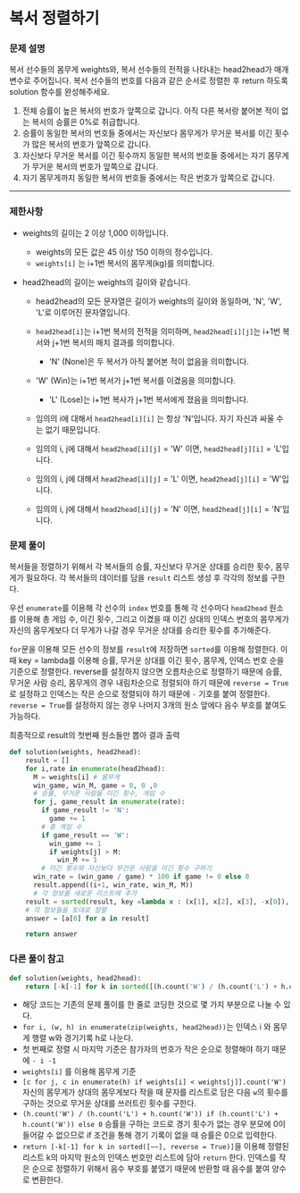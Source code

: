 # 복서 정렬하기

### 문제 설명

복서 선수들의 몸무게 weights와, 복서 선수들의 전적을 나타내는 head2head가 매개변수로 주어집니다. 복서 선수들의 번호를 다음과 같은 순서로 정렬한 후 return 하도록 solution 함수를 완성해주세요.

1. 전체 승률이 높은 복서의 번호가 앞쪽으로 갑니다. 아직 다른 복서랑 붙어본 적이 없는 복서의 승률은 0%로 취급합니다.
2. 승률이 동일한 복서의 번호들 중에서는 자신보다 몸무게가 무거운 복서를 이긴 횟수가 많은 복서의 번호가 앞쪽으로 갑니다.
3. 자신보다 무거운 복서를 이긴 횟수까지 동일한 복서의 번호들 중에서는 자기 몸무게가 무거운 복서의 번호가 앞쪽으로 갑니다.
4. 자기 몸무게까지 동일한 복서의 번호들 중에서는 작은 번호가 앞쪽으로 갑니다.

------

### 제한사항

- weights의 길이는 2 이상 1,000 이하입니다.

  - weights의 모든 값은 45 이상 150 이하의 정수입니다.
  - `weights[i]` 는 i+1번 복서의 몸무게(kg)를 의미합니다.

- head2head의 길이는 weights의 길이와 같습니다.

  - head2head의 모든 문자열은 길이가 weights의 길이와 동일하며, 'N', 'W', 'L'로 이루어진 문자열입니다.

  - `head2head[i]`는 i+1번 복서의 전적을 의미하며, `head2head[i][j]`는 i+1번 복서와 j+1번 복서의 매치 결과를 의미합니다.
    
    - 'N' (None)은 두 복서가 아직 붙어본 적이 없음을 의미합니다.
  - 'W' (Win)는 i+1번 복서가 j+1번 복서를 이겼음을 의미합니다.
    - 'L' (Lose)는 i+1번 복사가 j+1번 복서에게 졌음을 의미합니다.

  - 임의의 i에 대해서 `head2head[i][i]` 는 항상 'N'입니다. 자기 자신과 싸울 수는 없기 때문입니다.
  
  - 임의의 i, j에 대해서 `head2head[i][j]` = 'W' 이면, `head2head[j][i]` = 'L'입니다.

  - 임의의 i, j에 대해서 `head2head[i][j]` = 'L' 이면, `head2head[j][i]` = 'W'입니다.

  - 임의의 i, j에 대해서 `head2head[i][j]` = 'N' 이면, `head2head[j][i]` = 'N'입니다.



### 문제 풀이

복서들을 정렬하기 위해서 각 복서들의 승률, 자신보다 무거운 상대를 승리한 횟수, 몸무게가 필요하다. 각 복서들의 데이터를 담을 `result` 리스트 생성 후 각각의 정보를 구한다.

우선 `enumerate`를 이용해 각 선수의 `index` 번호를 통해 각 선수마다 `head2head` 원소를 이용해 총 게임 수, 이긴 횟수, 그리고 이겼을 때 이긴 상대의 인덱스 번호의 몸무게가 자신의 몸무게보다 더 무게가 나갈 경우 무거운 상대를 승리한 횟수를 추가해준다.

`for`문을 이용해 모든 선수의 정보를 `result`에 저장하면 `sorted`를 이용해 정렬한다. 이때 key = lambda를 이용해 승률, 무거운 상대를 이긴 횟수, 몸무게, 인덱스 번호 순을 기준으로 정렬한다. reverse를 설정하지 않으면 오름차순으로 정렬하기 때문에 승률, 무거운 사람 승리, 몸무게의 경우 내림차순으로 정렬되야 하기 때문에 `reverse = True`로 설정하고 인덱스는 작은 순으로 정렬되야 하기 때문에 `-` 기호를 붙여 정렬한다. `reverse = True`를 설정하지 않는 경우 나머지 3개의 원소 앞에다 음수 부호를 붙여도 가능하다.

최종적으로 result의 첫번째 원소들만 뽑아 결과 출력

```python
def solution(weights, head2head):
    result = []
    for i,rate in enumerate(head2head):
      M = weights[i] # 몸무게
      win_game, win_M, game = 0, 0 ,0
	  # 승률, 무거운 사람을 이긴 횟수, 게임 수	
      for j, game_result in enumerate(rate):
        if game_result != 'N':
          game += 1
		# 총 게임 수 
        if game_result == 'W':
          win_game += 1
          if weights[j] > M:
            win_M += 1
		# 이긴 횟수와 자신보다 무건운 사람을 이긴 횟수 구하기
      win_rate = (win_game / game) * 100 if game != 0 else 0
      result.append((i+1, win_rate, win_M, M))
      # 각 정보를 새로운 리스트에 추가
    result = sorted(result, key =lambda x : (x[1], x[2], x[3], -x[0]), reverse=True)
    # 각 정보들을 토대로 정렬
    answer = [a[0] for a in result]

    return answer
```



### 다른 풀이 참고

```python
def solution(weights, head2head):
    return [-k[-1] for k in sorted([(h.count('W') / (h.count('L') + h.count('W')) if (h.count('L') + h.count('W')) else 0, [c for j, c in enumerate(h) if weights[i] < weights[j]].count('W'), weights[i], -i - 1) for i, (w, h) in enumerate(zip(weights, head2head))], reverse=True)]
```

- 해당 코드는 기존의 문제 풀이를 한 줄로 코딩한 것으로 몇 가지 부분으로 나눌 수 있다.
- `for i, (w, h) in enumerate(zip(weights, head2head))`는 인덱스 i 와 몸무게 행렬 w와 경기기록 h로 나눈다.
- 첫 번째로 정렬 시 마지막 기준은 참가자의 번호가 작은 순으로 정렬해야 하기 때문에 `- i -1`
-  `weights[i]` 를 이용해 몸무게 기준
- `[c for j, c in enumerate(h) if weights[i] < weights[j]].count('W')` 자신의 몸무게가 상대의 몸무게보다 작을 때 문자를 리스트로 담은 다음 `w`의 횟수를 구하는 것으로 무거운 상대를 쓰러트린 횟수를 구한다.
- `(h.count('W') / (h.count('L') + h.count('W')) if (h.count('L') + h.count('W')) else 0` 승률을 구하는 코드로 경기 횟수가 없는 경우 분모에 0이 들어갈 수 없으므로 if 조건을 통해 경기 기록이 없을 때 승률은 0으로 입력한다.
- `return [-k[-1] for k in sorted([~~], reverse = True)]`을 이용해 정렬된 리스트 k의 마지막 원소의 인덱스 번호만 리스트에 담아 `return` 한다. 인덱스를 작은 순으로 정렬하기 위해서 음수 부호를 붙였기 때문에 반환할 때 음수를 붙여 양수로 변환한다.